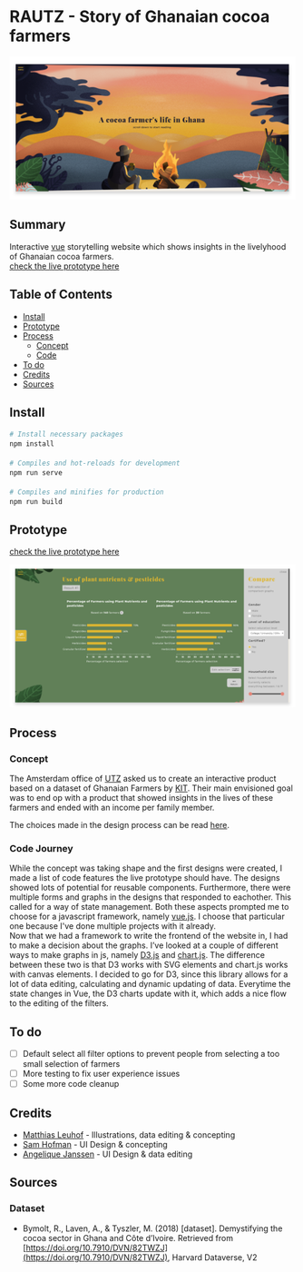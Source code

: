 # RAUTZ - Story of Ghanaian cocoa farmers
![Overview](docs/Screenshot_1.png)
## Summary
Interactive [vue](https://vuejs.org/) storytelling website which shows insights in the livelyhood of Ghanaian cocoa farmers.   
[check the live prototype here](https://rautz.netlify.com)

## Table of Contents
- [Install](#install)
- [Prototype](#prototype)
- [Process](#process)
  - [Concept](#concept)
  - [Code](#code-journey)
- [To do](#to-do)
- [Credits](#credits)
- [Sources](#sources)

## Install
```bash
# Install necessary packages
npm install

# Compiles and hot-reloads for development
npm run serve

# Compiles and minifies for production
npm run build
```

## Prototype
[check the live prototype here](https://rautz.netlify.com)

![Overview](docs/Screenshot_2.png)

## Process
### Concept
The Amsterdam office of [UTZ](https://utz.org/) asked us to create an interactive product based on a dataset of Ghanaian Farmers by [KIT](https://kit.nl/). Their main envisioned goal was to end op with a product that showed insights in the lives of these farmers and ended with an income per family member.

The choices made in the design process can be read [here](https://paper.dropbox.com/doc/RAUTZ-Design-Rationale--AWN7V3rp4OwVb8dJBZT3OCinAg-k8FvG4Em2rRDUc5nbkd92).

### Code Journey
While the concept was taking shape and the first designs were created, I made a list of code features the live prototype should have. The designs showed lots of potential for reusable components. Furthermore, there were multiple forms and graphs in the designs that responded to eachother. This called for a way of state management. Both these aspects prompted me to choose for a javascript framework, namely [vue.js](https://vuejs.org/). I choose that particular one because I've done multiple projects with it already.   
Now that we had a framework to write the frontend of the website in, I had to make a decision about the graphs. I’ve looked at a couple of different ways to make graphs in js, namely [D3.js](https://d3js.org/) and [chart.js](https.chartjs.org). The difference between these two is that D3 works with SVG elements and chart.js works with canvas elements. I decided to go for D3, since this library allows for a lot of data editing, calculating and dynamic updating of data. Everytime the state changes in Vue, the D3 charts update with it, which adds a nice flow to the editing of the filters.

## To do
- [ ] Default select all filter options to prevent people from selecting a too small selection of farmers
- [ ] More testing to fix user experience issues
- [ ] Some more code cleanup

## Credits
- [Matthias Leuhof](https://github.com/MatthiasLeuhof) - Illustrations, data editing & concepting
- [Sam Hofman](https://github.com/labraksam) - UI Design & concepting
- [Angelique Janssen](https://github.com/angeliquejanssen) - UI Design & data editing

## Sources
### Dataset
- Bymolt, R., Laven, A., & Tyszler, M. (2018) [dataset]. Demystifying the cocoa sector in Ghana and Côte d’Ivoire. Retrieved from [https://doi.org/10.7910/DVN/82TWZJ](https://doi.org/10.7910/DVN/82TWZJ), Harvard Dataverse, V2
